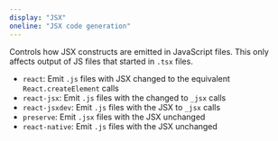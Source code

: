 ```yaml
---
display: "JSX"
oneline: "JSX code generation"
---
```


Controls how JSX constructs are emitted in JavaScript files.
This only affects output of JS files that started in `.tsx` files.

- `react`: Emit `.js` files with JSX changed to the equivalent `React.createElement` calls
- `react-jsx`: Emit `.js` files with the changed to `_jsx` calls
- `react-jsxdev`: Emit `.js` files with the JSX to `_jsx` calls
- `preserve`: Emit `.jsx` files with the JSX unchanged
- `react-native`: Emit `.js` files with the JSX unchanged

<!-- This is blocked on https://github.com/microsoft/TypeScript-Website/issues/860

### For example

This sample code:

```ts
export const helloWorld = () => <h1>Hello world</h1>;
```

Default: ("react")

```tsx twoslash
declare module JSX {
  interface Element {}
  interface IntrinsicElements {
    [s: string]: any;
  }
}
// @showEmit
// @noErrors
export const helloWorld = () => <h1>Hello world</h1>;
```

Preserve:

```ts twoslash
declare module JSX {
  interface Element {}
  interface IntrinsicElements {
    [s: string]: any;
  }
}
// @showEmit
// @noErrors
// @jsx: preserve
export const helloWorld = () => <h1>Hello world</h1>;
```

React Native:

````ts twoslash
declare module JSX {
  interface Element {}
  interface IntrinsicElements {
    [s: string]: any;
  }
}
// @showEmit
// @noErrors
// @jsx: react-native
export const helloWorld = () => <h1>Hello world</h1>;
````
-->
